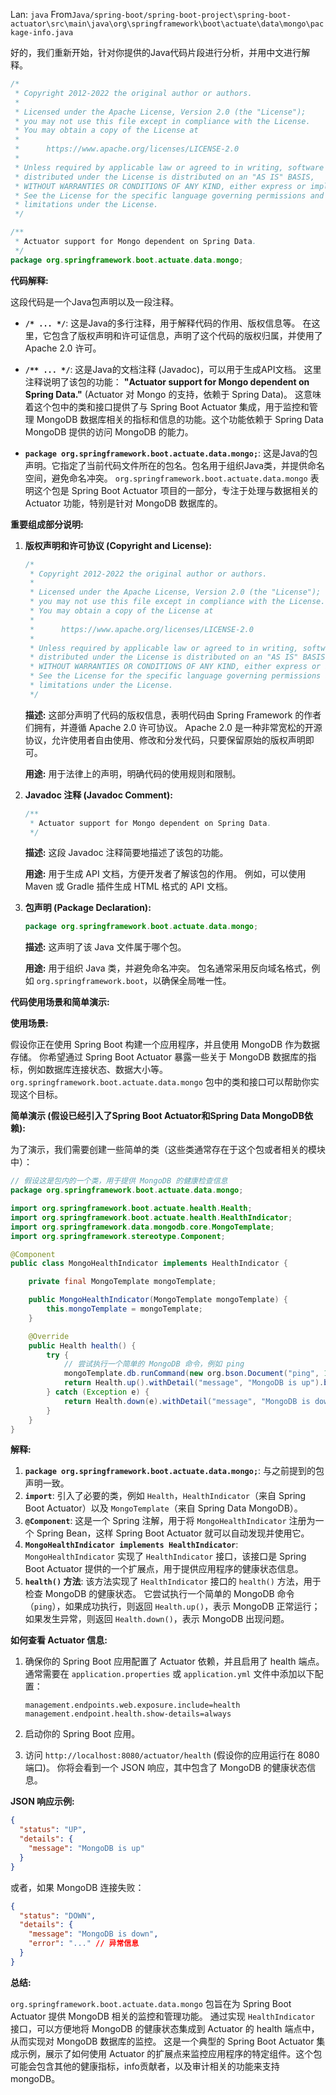 Lan: `java` From`Java/spring-boot/spring-boot-project\spring-boot-actuator\src\main\java\org\springframework\boot\actuate\data\mongo\package-info.java`

好的，我们重新开始，针对你提供的Java代码片段进行分析，并用中文进行解释。

```java
/*
 * Copyright 2012-2022 the original author or authors.
 *
 * Licensed under the Apache License, Version 2.0 (the "License");
 * you may not use this file except in compliance with the License.
 * You may obtain a copy of the License at
 *
 *      https://www.apache.org/licenses/LICENSE-2.0
 *
 * Unless required by applicable law or agreed to in writing, software
 * distributed under the License is distributed on an "AS IS" BASIS,
 * WITHOUT WARRANTIES OR CONDITIONS OF ANY KIND, either express or implied.
 * See the License for the specific language governing permissions and
 * limitations under the License.
 */

/**
 * Actuator support for Mongo dependent on Spring Data.
 */
package org.springframework.boot.actuate.data.mongo;
```

**代码解释:**

这段代码是一个Java包声明以及一段注释。

*   **`/* ... */`**: 这是Java的多行注释，用于解释代码的作用、版权信息等。  在这里，它包含了版权声明和许可证信息，声明了这个代码的版权归属，并使用了 Apache 2.0 许可。

*   **`/** ... */`**:  这是Java的文档注释 (Javadoc)，可以用于生成API文档。  这里注释说明了该包的功能： **"Actuator support for Mongo dependent on Spring Data."**  (Actuator 对 Mongo 的支持，依赖于 Spring Data)。 这意味着这个包中的类和接口提供了与 Spring Boot Actuator 集成，用于监控和管理 MongoDB 数据库相关的指标和信息的功能。这个功能依赖于 Spring Data MongoDB 提供的访问 MongoDB 的能力。

*   **`package org.springframework.boot.actuate.data.mongo;`**: 这是Java的包声明。它指定了当前代码文件所在的包名。包名用于组织Java类，并提供命名空间，避免命名冲突。  `org.springframework.boot.actuate.data.mongo` 表明这个包是 Spring Boot Actuator 项目的一部分，专注于处理与数据相关的 Actuator 功能，特别是针对 MongoDB 数据库的。

**重要组成部分说明:**

1.  **版权声明和许可协议 (Copyright and License):**

    ```java
    /*
     * Copyright 2012-2022 the original author or authors.
     *
     * Licensed under the Apache License, Version 2.0 (the "License");
     * you may not use this file except in compliance with the License.
     * You may obtain a copy of the License at
     *
     *      https://www.apache.org/licenses/LICENSE-2.0
     *
     * Unless required by applicable law or agreed to in writing, software
     * distributed under the License is distributed on an "AS IS" BASIS,
     * WITHOUT WARRANTIES OR CONDITIONS OF ANY KIND, either express or implied.
     * See the License for the specific language governing permissions and
     * limitations under the License.
     */
    ```

    **描述:** 这部分声明了代码的版权信息，表明代码由 Spring Framework 的作者们拥有，并遵循 Apache 2.0 许可协议。  Apache 2.0 是一种非常宽松的开源协议，允许使用者自由使用、修改和分发代码，只要保留原始的版权声明即可。

    **用途:**  用于法律上的声明，明确代码的使用规则和限制。

2.  **Javadoc 注释 (Javadoc Comment):**

    ```java
    /**
     * Actuator support for Mongo dependent on Spring Data.
     */
    ```

    **描述:**  这段 Javadoc 注释简要地描述了该包的功能。

    **用途:**  用于生成 API 文档，方便开发者了解该包的作用。 例如，可以使用 Maven 或 Gradle 插件生成 HTML 格式的 API 文档。

3.  **包声明 (Package Declaration):**

    ```java
    package org.springframework.boot.actuate.data.mongo;
    ```

    **描述:**  这声明了该 Java 文件属于哪个包。

    **用途:**  用于组织 Java 类，并避免命名冲突。 包名通常采用反向域名格式，例如 `org.springframework.boot`，以确保全局唯一性。

**代码使用场景和简单演示:**

**使用场景:**

假设你正在使用 Spring Boot 构建一个应用程序，并且使用 MongoDB 作为数据存储。 你希望通过 Spring Boot Actuator 暴露一些关于 MongoDB 数据库的指标，例如数据库连接状态、数据大小等。  `org.springframework.boot.actuate.data.mongo` 包中的类和接口可以帮助你实现这个目标。

**简单演示 (假设已经引入了Spring Boot Actuator和Spring Data MongoDB依赖):**

为了演示，我们需要创建一些简单的类（这些类通常存在于这个包或者相关的模块中）：

```java
// 假设这是包内的一个类，用于提供 MongoDB 的健康检查信息
package org.springframework.boot.actuate.data.mongo;

import org.springframework.boot.actuate.health.Health;
import org.springframework.boot.actuate.health.HealthIndicator;
import org.springframework.data.mongodb.core.MongoTemplate;
import org.springframework.stereotype.Component;

@Component
public class MongoHealthIndicator implements HealthIndicator {

    private final MongoTemplate mongoTemplate;

    public MongoHealthIndicator(MongoTemplate mongoTemplate) {
        this.mongoTemplate = mongoTemplate;
    }

    @Override
    public Health health() {
        try {
            // 尝试执行一个简单的 MongoDB 命令，例如 ping
            mongoTemplate.db.runCommand(new org.bson.Document("ping", 1));
            return Health.up().withDetail("message", "MongoDB is up").build();
        } catch (Exception e) {
            return Health.down(e).withDetail("message", "MongoDB is down").build();
        }
    }
}
```

**解释:**

1.  **`package org.springframework.boot.actuate.data.mongo;`**:  与之前提到的包声明一致。
2.  **`import`**: 引入了必要的类，例如 `Health`，`HealthIndicator`（来自 Spring Boot Actuator）以及 `MongoTemplate`（来自 Spring Data MongoDB）。
3.  **`@Component`**:  这是一个 Spring 注解，用于将 `MongoHealthIndicator` 注册为一个 Spring Bean，这样 Spring Boot Actuator 就可以自动发现并使用它。
4.  **`MongoHealthIndicator implements HealthIndicator`**:  `MongoHealthIndicator` 实现了 `HealthIndicator` 接口，该接口是 Spring Boot Actuator 提供的一个扩展点，用于提供应用程序的健康状态信息。
5.  **`health()` 方法**:  该方法实现了 `HealthIndicator` 接口的 `health()` 方法，用于检查 MongoDB 的健康状态。  它尝试执行一个简单的 MongoDB 命令（`ping`），如果成功执行，则返回 `Health.up()`，表示 MongoDB 正常运行；如果发生异常，则返回 `Health.down()`，表示 MongoDB 出现问题。

**如何查看 Actuator 信息:**

1.  确保你的 Spring Boot 应用配置了 Actuator 依赖，并且启用了 health 端点。通常需要在 `application.properties` 或 `application.yml` 文件中添加以下配置：

    ```properties
    management.endpoints.web.exposure.include=health
    management.endpoint.health.show-details=always
    ```

2.  启动你的 Spring Boot 应用。
3.  访问 `http://localhost:8080/actuator/health` (假设你的应用运行在 8080 端口)。  你将会看到一个 JSON 响应，其中包含了 MongoDB 的健康状态信息。

**JSON 响应示例:**

```json
{
  "status": "UP",
  "details": {
    "message": "MongoDB is up"
  }
}
```

或者，如果 MongoDB 连接失败：

```json
{
  "status": "DOWN",
  "details": {
    "message": "MongoDB is down",
    "error": "..." // 异常信息
  }
}
```

**总结:**

`org.springframework.boot.actuate.data.mongo` 包旨在为 Spring Boot Actuator 提供 MongoDB 相关的监控和管理功能。  通过实现 `HealthIndicator` 接口，可以方便地将 MongoDB 的健康状态集成到 Actuator 的 health 端点中，从而实现对 MongoDB 数据库的监控。 这是一个典型的 Spring Boot Actuator 集成示例，展示了如何使用 Actuator 的扩展点来监控应用程序的特定组件。这个包可能会包含其他的健康指标，info贡献者，以及审计相关的功能来支持mongoDB。
